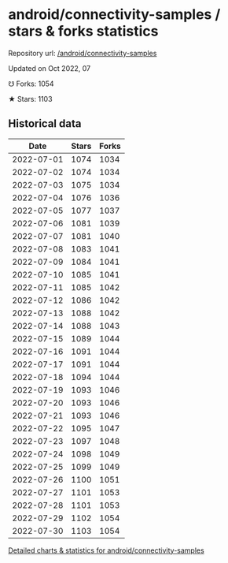 # android/connectivity-samples / stars & forks statistics

Repository url: [/android/connectivity-samples](https://github.com/android/connectivity-samples)

Updated on Oct 2022, 07

☋ Forks: 1054

★ Stars: 1103

## Historical data
| Date | Stars | Forks |
|------|-------|-------|
| 2022-07-01 | 1074 | 1034 | 
| 2022-07-02 | 1074 | 1034 | 
| 2022-07-03 | 1075 | 1034 | 
| 2022-07-04 | 1076 | 1036 | 
| 2022-07-05 | 1077 | 1037 | 
| 2022-07-06 | 1081 | 1039 | 
| 2022-07-07 | 1081 | 1040 | 
| 2022-07-08 | 1083 | 1041 | 
| 2022-07-09 | 1084 | 1041 | 
| 2022-07-10 | 1085 | 1041 | 
| 2022-07-11 | 1085 | 1042 | 
| 2022-07-12 | 1086 | 1042 | 
| 2022-07-13 | 1088 | 1042 | 
| 2022-07-14 | 1088 | 1043 | 
| 2022-07-15 | 1089 | 1044 | 
| 2022-07-16 | 1091 | 1044 | 
| 2022-07-17 | 1091 | 1044 | 
| 2022-07-18 | 1094 | 1044 | 
| 2022-07-19 | 1093 | 1046 | 
| 2022-07-20 | 1093 | 1046 | 
| 2022-07-21 | 1093 | 1046 | 
| 2022-07-22 | 1095 | 1047 | 
| 2022-07-23 | 1097 | 1048 | 
| 2022-07-24 | 1098 | 1049 | 
| 2022-07-25 | 1099 | 1049 | 
| 2022-07-26 | 1100 | 1051 | 
| 2022-07-27 | 1101 | 1053 | 
| 2022-07-28 | 1101 | 1053 | 
| 2022-07-29 | 1102 | 1054 | 
| 2022-07-30 | 1103 | 1054 | 


[Detailed charts & statistics for android/connectivity-samples](https://reviewgithub.com/rep/android/connectivity-samples)
